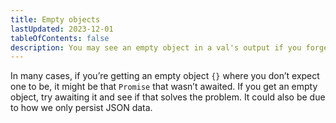 ```yaml
---
title: Empty objects
lastUpdated: 2023-12-01
tableOfContents: false
description: You may see an empty object in a val's output if you forget to serialize a promise.
---
```



In many cases, if you’re getting an empty object `{}` where you don’t expect one
to be, it might be that `Promise` that wasn’t awaited. If you get an empty
object, try awaiting it and see if that solves the problem. It could also be due
to how we only persist JSON data.
